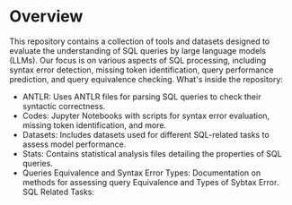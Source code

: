 # Overview
This repository contains a collection of tools and datasets designed to evaluate the understanding of SQL queries by large language models (LLMs). Our focus is on various aspects of SQL processing, including syntax error detection, missing token identification, query performance prediction, and query equivalence checking.
What's inside the repository:
* ANTLR: Uses ANTLR files for parsing SQL queries to check their syntactic correctness.
* Codes: Jupyter Notebooks with scripts for syntax error evaluation, missing token identification, and more.
* Datasets: Includes datasets used for different SQL-related tasks to assess model performance.
* Stats: Contains statistical analysis files detailing the properties of SQL queries.
* Queries Equivalence and Syntax Error Types: Documentation on methods for assessing query Equivalence and Types of Sybtax Error.
SQL Related Tasks: 

